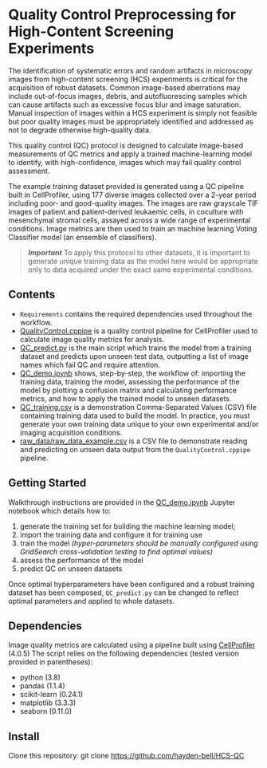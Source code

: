 # Quality Control Preprocessing for High-Content Screening Experiments
The identification of systematic errors and random artifacts in microscopy images from high-content screening (HCS) experiments is critical for the acquisition of robust datasets. Common image-based aberrations may include out-of-focus images, debris, and autofluorescing samples which can cause artifacts such as excessive focus blur and image saturation. Manual inspection of images within a HCS experiment is simply not feasible but poor quality images must be appropriately identified and addressed as not to degrade otherwise high-quality data.

This quality control (QC) protocol is designed to calculate image-based measurements of QC metrics and apply a trained machine-learning model to identify, with high-confidence, images which may fail quality control assessment.

The example training dataset provided is generated using a QC pipeline built in CellProfiler, using 177 diverse images collected over a 2-year period including poor- and good-quality images. The images are raw grayscale TIF images of patient and patient-derived leukaemic cells, in coculture with mesenchymal stromal cells, assayed across a wide range of experimental conditions. Image metrics are then used to train an machine learning Voting Classifier model (an ensemble of classifiers).

> ***Important*** To apply this protocol to other datasets, it is important to generate unique training data as the model here would be
appropriate only to data acquired under the exact same experimental conditions.

## Contents
* ```Requirements``` contains the required dependencies used throughout the workflow.
* [QualityControl.cppipe](QualityControl.cppipe) is a quality control pipeline for CellProfiler used to calculate image quality metrics for analysis.
* [QC_predict.py](QC_predict.py) is the main script which trains the model from a training dataset and predicts upon unseen test data, outputting a list of image names which fail QC and require attention.
* [QC_demo.ipynb](QC_demo.ipynb) shows, step-by-step, the workflow of: importing the training data, training the model, assessing the performance of the model by plotting a confusion matrix and calculating performance metrics, and how to apply the trained model to unseen datasets.
* [QC_training.csv](QC_training.csv) is a demonstration Comma-Separated Values (CSV) file containing training data used to build the model. In practice, you must generate your own training data unique to your own experimental and/or imaging acquisition conditions.
* [raw_data/raw_data_example.csv](raw_data/raw_data_example.csv) is a CSV file to demonstrate reading and predicting on unseen data output from the ```QualityControl.cppipe``` pipeline.
## Getting Started
Walkthrough instructions are provided in the [QC_demo.ipynb](QC_demo.ipynb) Jupyter notebook which details how to:
1. generate the training set for building the machine learning model;
2. import the training data and configure it for training use
3. train the model *(hyper-parameters should be manually configured using GridSearch cross-validation testing to find optimal values)*
4. assess the performance of the model
5. predict QC on unseen datasets

Once optimal hyperparameters have been configured and a robust training dataset has been composed, ```QC_predict.py``` can be changed to reflect optimal parameters and applied to whole datasets.

## Dependencies
Image quality metrics are calculated using a pipeline built using [CellProfiler](https://github.com/CellProfiler) (4.0.5)
The script relies on the following dependencies (tested version provided in parentheses):
* python (3.8)
* pandas (1.1.4)
* scikit-learn (0.24.1)
* matplotlib (3.3.3)
* seaborn (0.11.0)

## Install
Clone this repository: git clone https://github.com/hayden-bell/HCS-QC